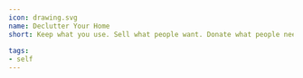 ```yaml
---
icon: drawing.svg
name: Declutter Your Home
short: Keep what you use. Sell what people want. Donate what people need. Reuse what you can. Throw away the rest. 
  
tags:
- self
---
```

